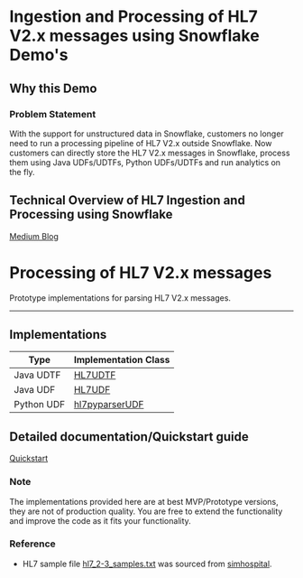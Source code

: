 # Ingestion and Processing of HL7 V2.x messages using Snowflake Demo's

## Why this Demo
### Problem Statement
With the support for unstructured data in Snowflake, customers no longer need to run a processing pipeline of HL7 V2.x outside Snowflake. Now customers can directly store the HL7 V2.x messages in Snowflake, process them using Java UDFs/UDTFs, Python UDFs/UDTFs and run analytics on the fly. 


## Technical Overview of HL7 Ingestion and Processing using Snowflake

[Medium Blog](https://medium.com/snowflake/hl7-ingestion-and-processing-architectural-patterns-with-snowflake-3703b8c08ea4)

# Processing of HL7 V2.x messages

Prototype implementations for parsing HL7 V2.x messages.

---
## Implementations

| Type          | Implementation Class                                                             | 
|---------------|----------------------------------------------------------------------------------|
| Java UDTF     | [HL7UDTF](./src/main/java/com/snowflake/labs/hl7/HL7UDTF.java)                   |
| Java UDF      | [HL7UDF](./src/main/java/com/snowflake/labs/hl7/HL7UDF.java)                     |
| Python UDF    | [hl7pyparserUDF](./src/main/python/hl7pyparserUDF.py)                            |


## Detailed documentation/Quickstart guide
[Quickstart](https://quickstarts.snowflake.com/guide/processing_hl7_v2_messages_with_snowflake/index.html?index=..%2F..index#0)


### Note 
The implementations provided here are at best MVP/Prototype versions, they are not of
production quality. You are free to extend the functionality and improve the code as it fits your functionality.

### Reference
- HL7 sample file [hl7_2-3_samples.txt](src/test/data/hl7/hl7_2-3_samples.txt) was sourced from [simhospital](https://github.com/google/simhospital/blob/master/docs/sample.md).
